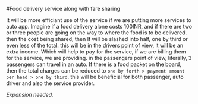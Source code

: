 #Food delivery service along with fare sharing

It will be more efficiant use of the service if we are putting more services to auto app.
Imagine if a food delivery alone costs 100INR, and if there are two or three people are going on the way to where the food is to be delivered. then the cost being shared, then It will be slashed into half, one by third or even less of the total. this will be in the drivers point of view, it will be an extra income. Which will help to pay for the service, if we are billing them for the service, we are providing. 
in the passengers point of view, literally, 3 passengers can travel in an auto. If there is a food packet on the board, then the total charges can be reduced to `one by forth > payment amount per head > one by third`.
this will be beneficial for both passenger, auto driver and also the service provider.

*Expansion needed.*
